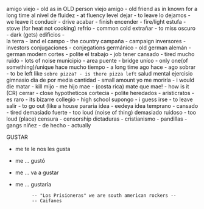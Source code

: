 amigo viejo - old as in OLD person
viejo amigo - old friend as in known for a long time
al nivel de fluidez - at fluency level
dejar - to leave
lo dejamos - we leave it
conducir - drive
acabar - finish
encender - fire/light
estufa - stove (for heat not cooking)
refrio - common cold
extrañar - to miss
oscuro - dark (gets)
edificios -  
la terra - land
el campo - the country
campaña - campaign
inversores - investors
conjugaciones - conjegations
germánico - old german
alemán - german modern
cortes - polite
el trabajo - job
tener cansado -  tired
mucho ruido - lots of noise
municipio - area
puente - bridge
uníco - only one(of something)/unique
hace mucho tiempo - a long time ago
hace - ago
sobrar - to be left like `sobre pizza? - is there pizza left`
salud mental
ejercisio
gimnasio
dia de por media
cantidad - small amount
yo me moriría - i would die
matar - kill
mijo - me hijo
mae - (costa rica) mate
que mae! - how is it (CR)
cerrar - close
hypotheticos 
cortecia - polite
heredados - 
aristicratos - 
es raro - its bizarre
collegio - high school
supongo - i guess
irse - to leave
salir - to go out (like a house 
pararia 
idea - eedeya idea
temprano - 
cansado - tired 
demasiado fuerte - too loud (noise of thing)
demasiado ruidoso - too loud (place)
censura - censorship
dictaduras - 
cristianismo -
pandillas - gangs 
niñez -
de hecho - actually

GUSTAR

* me te le nos les gusta
* me 	...		gustó
* me  ... va a gustar
* me ... gustaría

			-- "Los Prisioneras" we are south american rockers --
			-- Caifanes
<!--stackedit_data:
eyJoaXN0b3J5IjpbMTg4ODg2NzQ5MCwtNDc0MDg3MDcyLC0xMz
M0NzQ5Mjk3LC0yNjY4NTc5MjAsMjQ3MTM2OTYzLDE2NDkxMzAw
NTEsNjI3OTg5MDI3LC0xMzg1NDcwMDkyXX0=
-->